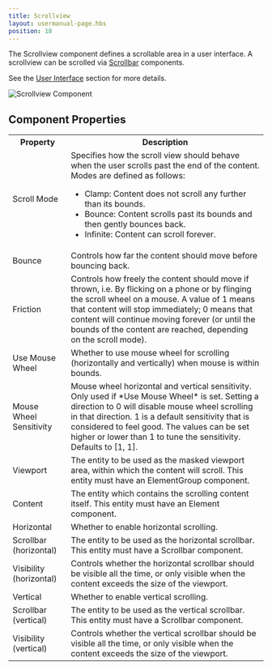 ```yaml
---
title: Scrollview
layout: usermanual-page.hbs
position: 18
---
```


The Scrollview component defines a scrollable area in a user interface. A scrollview can be scrolled via [Scrollbar][1] components.

See the [User Interface][2] section for more details.

![Scrollview Component][3]

## Component Properties

<table class="table table-striped">
    <col class="property-name"></col>
    <col class="property-description"></col>
    <tr><th>Property</th><th>Description</th></tr>
    <tr><td>Scroll Mode</td><td>Specifies how the scroll view should behave when the user scrolls past the end of the content. Modes are defined as follows:
        <ul>
            <li>Clamp: Content does not scroll any further than its bounds.</li>
            <li>Bounce: Content scrolls past its bounds and then gently bounces back.</li>
            <li>Infinite: Content can scroll forever.</li>
        </ul>
    </td></tr>
    <tr><td>Bounce</td><td>Controls how far the content should move before bouncing back.</td></tr>
    <tr><td>Friction</td><td>Controls how freely the content should move if thrown, i.e. By flicking on a phone or by flinging the scroll wheel on a mouse. A value of 1 means that content will stop immediately; 0 means that content will continue moving forever (or until the bounds of the content are reached, depending on the scroll mode).</td></tr>
    <tr><td>Use Mouse Wheel</td><td>Whether to use mouse wheel for scrolling (horizontally and vertically) when mouse is within bounds.</td></tr>
    <tr><td>Mouse Wheel Sensitivity</td><td>Mouse wheel horizontal and vertical sensitivity. Only used if *Use Mouse Wheel* is set. Setting a direction to 0 will disable mouse wheel scrolling in that direction. 1 is a default sensitivity that is considered to feel good. The values can be set higher or lower than 1 to tune the sensitivity. Defaults to [1, 1].</td></tr>
    <tr><td>Viewport</td><td>The entity to be used as the masked viewport area, within which the content will scroll. This entity must have an ElementGroup component.</td></tr>
    <tr><td>Content</td><td>The entity which contains the scrolling content itself. This entity must have an Element component.</td></tr>
    <tr><td>Horizontal</td><td>Whether to enable horizontal scrolling.</td></tr>
    <tr><td>Scrollbar (horizontal)</td><td>The entity to be used as the horizontal scrollbar. This entity must have a Scrollbar component.</td></tr>
    <tr><td>Visibility (horizontal)</td><td>Controls whether the horizontal scrollbar should be visible all the time, or only visible when the content exceeds the size of the viewport.</td></tr>
    <tr><td>Vertical</td><td>Whether to enable vertical scrolling.</td></tr>
    <tr><td>Scrollbar (vertical)</td><td>The entity to be used as the vertical scrollbar. This entity must have a Scrollbar component.</td></tr>
    <tr><td>Visibility (vertical)</td><td>Controls whether the vertical scrollbar should be visible all the time, or only visible when the content exceeds the size of the viewport.</td></tr>
</table>

[1]: /user-manual/packs/components/scrollbar
[2]: /user-manual/user-interface
[3]: /images/user-manual/scenes/components/component-scrollview.png
